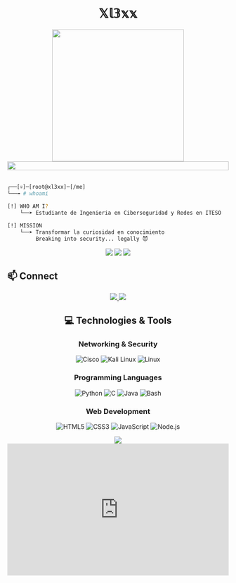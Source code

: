 <h1 align="center">
  <b>𝕏𝕝𝟛𝕩𝕩</b>
</h1>

<div align="center">
  <img src="https://media.giphy.com/media/l41lSxVZVzO1l4tDa/giphy.gif" width="300"/>
  <br>
  <img src="https://i.imgur.com/dBaSKWF.gif" height="20" width="100%">
  <br>
  <br>
</div>

```bash
┌──[💀]─[root@xl3xx]─[/me]
└──╼ # whoami

[!] WHO AM I?
    └──➤ Estudiante de Ingenieria en Ciberseguridad y Redes en ITESO
        
[!] MISSION
    └──➤ Transformar la curiosidad en conocimiento
         Breaking into security... legally 😈
```

<div align="center">
  <p>
    <img src="https://img.shields.io/badge/Redes-101010?style=for-the-badge&logo=cisco&logoColor=white"/>
    <img src="https://img.shields.io/badge/Ethical_Hacking-101010?style=for-the-badge&logo=kali-linux&logoColor=white"/>
    <img src="https://img.shields.io/badge/Networking-%23121011?style=for-the-badge"/>
  </p>
</div>


## 📫 Connect
<div align="center">
  <a href="TU_LINKEDIN">
    <img src="https://img.shields.io/badge/LinkedIn-101010?style=for-the-badge&logo=linkedin&logoColor=white"/>
  </a>
  <a href="mailto:TU_EMAIL">
    <img src="https://img.shields.io/badge/Email-101010?style=for-the-badge&logo=gmail&logoColor=white"/>
  </a>
</div>

<h2 align="center">💻 Technologies & Tools</h2>

<div align="center">
  
  ### Networking & Security
  ![Cisco](https://img.shields.io/badge/-Cisco-000000?style=flat&logo=cisco&logoColor=white)
  ![Kali Linux](https://img.shields.io/badge/-Kali%20Linux-557C94?style=flat&logo=kali-linux&logoColor=white)
  ![Linux](https://img.shields.io/badge/-Linux-FCC624?style=flat&logo=linux&logoColor=black)

  ### Programming Languages
  ![Python](https://img.shields.io/badge/-Python-3776AB?style=flat&logo=python&logoColor=white)
  ![C](https://img.shields.io/badge/-C-00599C?style=flat&logo=c&logoColor=white)
  ![Java](https://img.shields.io/badge/-Java-007396?style=flat&logo=java&logoColor=white)
  ![Bash](https://img.shields.io/badge/-Bash-4EAA25?style=flat&logo=gnu-bash&logoColor=white)
  
  ### Web Development
  ![HTML5](https://img.shields.io/badge/-HTML5-E34F26?style=flat&logo=html5&logoColor=white)
  ![CSS3](https://img.shields.io/badge/-CSS3-1572B6?style=flat&logo=css3&logoColor=white)
  ![JavaScript](https://img.shields.io/badge/-JavaScript-F7DF1E?style=flat&logo=javascript&logoColor=black)
  ![Node.js](https://img.shields.io/badge/-Node.js-339933?style=flat&logo=node.js&logoColor=white)
  
</div>

<div align="center">
  <img src="https://komarev.com/ghpvc/?username=Nosoytheal3zzz&style=for-the-badge&color=101010"/>
</div>
<div align="center">
  <iframe src="https://tryhackme.com/r/p/Xlexx" style='border:none; width:100%; height:300px;'></iframe>
</div>

